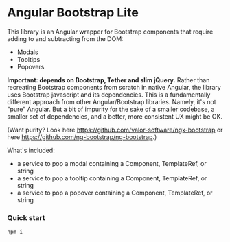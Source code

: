 # Angular Bootstrap Lite

This library is an Angular wrapper for Bootstrap components that require
adding to and subtracting from the DOM:

- Modals
- Tooltips
- Popovers

<strong>Important: depends on Bootstrap, Tether and slim jQuery.</strong>
Rather than recreating Bootstrap components from scratch in native Angular, the library
uses Bootstrap javascript and its dependencies. This is a fundamentally different approach
from other Angular/Bootstrap libraries. Namely, it's not "pure" Angular. But a
bit of impurity for the sake of a smaller codebase, a smaller set of dependencies,
and a better, more consistent UX might be OK.

(Want purity? Look here https://github.com/valor-software/ngx-bootstrap or here https://github.com/ng-bootstrap/ng-bootstrap.)


What's included:

- a service to pop a modal containing a Component, TemplateRef, or string
- a service to pop a tooltip containing a Component, TemplateRef, or string
- a service to pop a popover containing a Component, TemplateRef, or string

### Quick start

```sh
npm i
```
